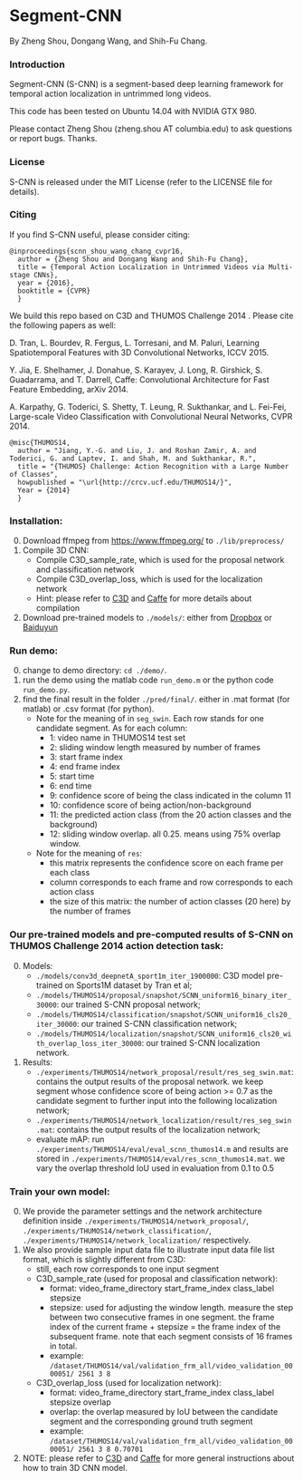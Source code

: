 # Segment-CNN

By Zheng Shou, Dongang Wang, and Shih-Fu Chang.

### Introduction

Segment-CNN (S-CNN) is a segment-based deep learning framework for temporal action localization in untrimmed long videos.

This code has been tested on Ubuntu 14.04 with NVIDIA GTX 980.

Please contact Zheng Shou (zheng.shou AT columbia.edu) to ask questions or report bugs. Thanks.

### License

S-CNN is released under the MIT License (refer to the LICENSE file for details).

### Citing

If you find S-CNN useful, please consider citing:

    @inproceedings{scnn_shou_wang_chang_cvpr16,
      author = {Zheng Shou and Dongang Wang and Shih-Fu Chang},
      title = {Temporal Action Localization in Untrimmed Videos via Multi-stage CNNs},
      year = {2016},
      booktitle = {CVPR} 
      }
    
We build this repo based on C3D and THUMOS Challenge 2014 . Please cite the following papers as well:

D. Tran, L. Bourdev, R. Fergus, L. Torresani, and M. Paluri, Learning Spatiotemporal Features with 3D Convolutional Networks, ICCV 2015.

Y. Jia, E. Shelhamer, J. Donahue, S. Karayev, J. Long, R. Girshick, S. Guadarrama, and T. Darrell, Caffe: Convolutional Architecture for Fast Feature Embedding, arXiv 2014.

A. Karpathy, G. Toderici, S. Shetty, T. Leung, R. Sukthankar, and L. Fei-Fei, Large-scale Video Classification with Convolutional Neural Networks, CVPR 2014.

    @misc{THUMOS14,
      author = "Jiang, Y.-G. and Liu, J. and Roshan Zamir, A. and Toderici, G. and Laptev, I. and Shah, M. and Sukthankar, R.",
      title = "{THUMOS} Challenge: Action Recognition with a Large Number of Classes",
      howpublished = "\url{http://crcv.ucf.edu/THUMOS14/}",
      Year = {2014}
      }

### Installation:
0. Download ffmpeg from https://www.ffmpeg.org/ to `./lib/preprocess/`
1. Compile 3D CNN:
    - Compile C3D_sample_rate, which is used for the proposal network and classification network
    - Compile C3D_overlap_loss, which is used for the localization network
    - Hint: please refer to [C3D](https://github.com/facebook/C3D) and [Caffe](https://github.com/BVLC/caffe) for more details about compilation
2. Download pre-trained models to `./models/`: either from [Dropbox](https://www.dropbox.com/s/657cuo60xg41zln/models.7z?dl=0) or [Baiduyun](http://pan.baidu.com/s/1o8AHrUa)

### Run demo:
0. change to demo directory: `cd ./demo/`.
1. run the demo using the matlab code `run_demo.m` or the python code `run_demo.py`.
2. find the final result in the folder `./pred/final/`. either in .mat format (for matlab) or .csv format (for python).
    - Note for the meaning of in `seg_swin`. Each row stands for one candidate segment. As for each column: 
        * 1: video name in THUMOS14 test set
        * 2: sliding window length measured by number of frames
        * 3: start frame index
        * 4: end frame index
        * 5: start time
        * 6: end time
        * 9: confidence score of being the class indicated in the column 11
        * 10: confidence score of being action/non-background
        * 11: the predicted action class (from the 20 action classes and the background)
        * 12: sliding window overlap. all 0.25. means using 75% overlap window.
    - Note for the meaning of `res`: 
        * this matrix represents the confidence score on each frame per each class
        * column corresponds to each frame and row corresponds to each action class
        * the size of this matrix: the number of action classes (20 here) by the number of frames

### Our pre-trained models and pre-computed results of S-CNN on THUMOS Challenge 2014 action detection task:
0. Models:
    - `./models/conv3d_deepnetA_sport1m_iter_1900000`: C3D model pre-trained on Sports1M dataset by Tran et al;
    - `./models/THUMOS14/proposal/snapshot/SCNN_uniform16_binary_iter_30000`: our trained S-CNN proposal network; 
    - `./models/THUMOS14/classification/snapshot/SCNN_uniform16_cls20_iter_30000`: our trained S-CNN classification network; 
    - `./models/THUMOS14/localization/snapshot/SCNN_uniform16_cls20_with_overlap_loss_iter_30000`: our trained S-CNN localization network.
1. Results:
    - `./experiments/THUMOS14/network_proposal/result/res_seg_swin.mat`: contains the output results of the proposal network. we keep segment whose confidence score of being action >= 0.7 as the candidate segment to further input into the following localization network;
    - `./experiments/THUMOS14/network_localization/result/res_seg_swin.mat`: contains the output results of the localization network;
    - evaluate mAP: run `./experiments/THUMOS14/eval/eval_scnn_thumos14.m` and results are stored in `./experiments/THUMOS14/eval/res_scnn_thumos14.mat`. we vary the overlap threshold IoU used in evaluation from 0.1 to 0.5

### Train your own model:
0. We provide the parameter settings and the network architecture definition inside `./experiments/THUMOS14/network_proposal/`, `./experiments/THUMOS14/network_classification/`, `./experiments/THUMOS14/network_localization/` respectively.
1. We also provide sample input data file to illustrate input data file list format, which is slightly different from C3D:
    - still, each row corresponds to one input segment
    - C3D_sample_rate (used for proposal and classification network): 
        * format: video_frame_directory start_frame_index class_label stepsize
        * stepsize: used for adjusting the window length. measure the step between two consecutive frames in one segment. the frame index of the current frame + stepsize = the frame index of the subsequent frame. note that each segment consists of 16 frames in total.
        * example: `/dataset/THUMOS14/val/validation_frm_all/video_validation_0000051/ 2561 3 8` 
    - C3D_overlap_loss (used for localization network):
        * format: video_frame_directory start_frame_index class_label stepsize overlap
        * overlap: the overlap measured by IoU between the candidate segment and the corresponding ground truth segment
        * example: `/dataset/THUMOS14/val/validation_frm_all/video_validation_0000051/ 2561 3 8 0.70701`
2. NOTE: please refer to [C3D](https://github.com/facebook/C3D) and [Caffe](https://github.com/BVLC/caffe) for more general instructions about how to train 3D CNN model.



